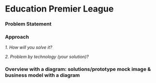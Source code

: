 # Education Premier League


### Problem Statement


### Approach


*1. How will you solve it?*


*2. Problem by technology (your solution)?*


### Overview with a diagram: solutions/prototype mock image & business model with a diagram
